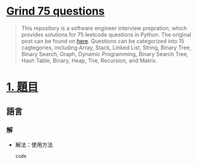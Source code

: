 # [Grind 75 questions](https://www.techinterviewhandbook.org/grind75?grouping=topics&order=difficulty&hours=8)
> This repository is a software engineer interview prepration, which provides solutions for 75 leetcode questions in Python. The original post can be found on [here](https://www.techinterviewhandbook.org/grind75?grouping=topics&order=difficulty&hours=8). Questions can be categorized into 15 cagtegories, including Array, Stack, Linked List, String, Binary Tree, Binary Search, Graph, Dynamic Programming, Binary Search Tree, Hash Table, Binary, Heap, Trie, Recursion, and Matrix.

# [1. 題目](https://leetcode.com/)
## 語言
### 解
* 解法：使用方法
    ```
    code
    ```

